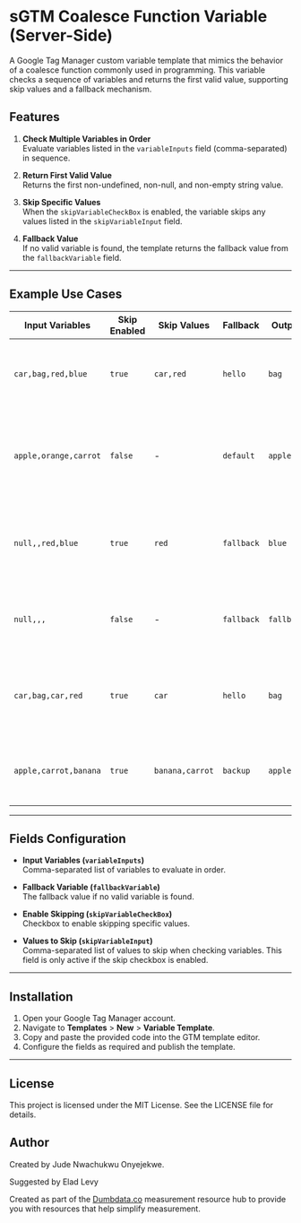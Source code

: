 # sGTM Coalesce Function Variable (Server-Side)

A Google Tag Manager custom variable template that mimics the behavior of a coalesce function commonly used in programming. This variable checks a sequence of variables and returns the first valid value, supporting skip values and a fallback mechanism.

## Features

1. **Check Multiple Variables in Order**  
   Evaluate variables listed in the `variableInputs` field (comma-separated) in sequence.

2. **Return First Valid Value**  
   Returns the first non-undefined, non-null, and non-empty string value.

3. **Skip Specific Values**  
   When the `skipVariableCheckBox` is enabled, the variable skips any values listed in the `skipVariableInput` field.

4. **Fallback Value**  
   If no valid variable is found, the template returns the fallback value from the `fallbackVariable` field.

---

## Example Use Cases

| **Input Variables**                | **Skip Enabled** | **Skip Values** | **Fallback** | **Output**          | **Reason**                                                   |
|------------------------------------|------------------|-----------------|--------------|---------------------|-------------------------------------------------------------|
| `car,bag,red,blue`                 | `true`           | `car,red`       | `hello`      | `bag`               | `bag` is the first valid value that isn't skipped.          |
| `apple,orange,carrot`              | `false`          | -               | `default`    | `apple`             | Skipping is disabled, so the first valid value is returned. |
| `null,,red,blue`                   | `true`           | `red`           | `fallback`   | `blue`              | `blue` is the first valid value after skipping `red`.       |
| `null,,,`                          | `false`          | -               | `fallback`   | `fallback`          | All input variables are invalid; fallback is used.          |
| `car,bag,car,red`                  | `true`           | `car`           | `hello`      | `bag`               | Skips `car` and returns the next valid value, `bag`.        |
| `apple,carrot,banana`              | `true`           | `banana,carrot` | `backup`     | `apple`             | Skips `banana` and `carrot`, returning `apple`.             |

---

## Fields Configuration

- **Input Variables (`variableInputs`)**  
  Comma-separated list of variables to evaluate in order.

- **Fallback Variable (`fallbackVariable`)**  
  The fallback value if no valid variable is found.

- **Enable Skipping (`skipVariableCheckBox`)**  
  Checkbox to enable skipping specific values.

- **Values to Skip (`skipVariableInput`)**  
  Comma-separated list of values to skip when checking variables. This field is only active if the skip checkbox is enabled.

---

## Installation

1. Open your Google Tag Manager account.
2. Navigate to **Templates** > **New** > **Variable Template**.
3. Copy and paste the provided code into the GTM template editor.
4. Configure the fields as required and publish the template.

---

## License

This project is licensed under the MIT License. See the LICENSE file for details.

## Author
Created by Jude Nwachukwu Onyejekwe.

Suggested by Elad Levy

Created as part of the [Dumbdata.co](https://dumbdata.co) measurement resource hub to provide you with resources that help simplify measurement.
